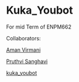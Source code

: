 # Kuka_Youbot
For mid Term of ENPM662 

Collaborators:

[Aman Virmani](https://github.com/AmanVirmani)

[Pruthvi Sanghavi](https://github.com/Pruthvi-Sanghavi)

[kuka_youbot](https://github.com/AmanVirmani/Kuka_Youbot/blob/master/kuka_youbot.png)
